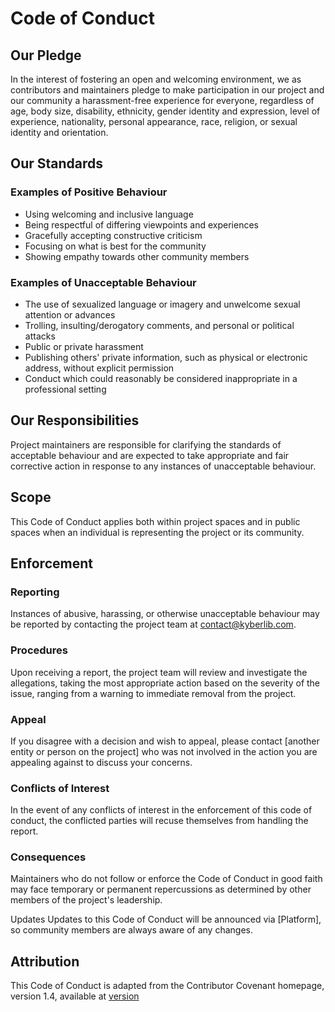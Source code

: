 # Code of Conduct

## Our Pledge

In the interest of fostering an open and welcoming environment, we as contributors and maintainers pledge to make participation in our project and our community a harassment-free experience for everyone, regardless of age, body size, disability, ethnicity, gender identity and expression, level of experience, nationality, personal appearance, race, religion, or sexual identity and orientation.

## Our Standards

### Examples of Positive Behaviour

- Using welcoming and inclusive language
- Being respectful of differing viewpoints and experiences
- Gracefully accepting constructive criticism
- Focusing on what is best for the community
- Showing empathy towards other community members

### Examples of Unacceptable Behaviour

- The use of sexualized language or imagery and unwelcome sexual attention or advances
- Trolling, insulting/derogatory comments, and personal or political attacks
- Public or private harassment
- Publishing others' private information, such as physical or electronic address, without explicit permission
- Conduct which could reasonably be considered inappropriate in a professional setting

## Our Responsibilities

Project maintainers are responsible for clarifying the standards of acceptable behaviour and are expected to take appropriate and fair corrective action in response to any instances of unacceptable behaviour.

## Scope

This Code of Conduct applies both within project spaces and in public spaces when an individual is representing the project or its community.

## Enforcement

### Reporting

Instances of abusive, harassing, or otherwise unacceptable behaviour may be reported by contacting the project team at <contact@kyberlib.com>.

### Procedures

Upon receiving a report, the project team will review and investigate the allegations, taking the most appropriate action based on the severity of the issue, ranging from a warning to immediate removal from the project.

### Appeal

If you disagree with a decision and wish to appeal, please contact [another entity or person on the project] who was not involved in the action you are appealing against to discuss your concerns.

### Conflicts of Interest

In the event of any conflicts of interest in the enforcement of this code of conduct, the conflicted parties will recuse themselves from handling the report.

### Consequences

Maintainers who do not follow or enforce the Code of Conduct in good faith may face temporary or permanent repercussions as determined by other members of the project's leadership.

Updates
Updates to this Code of Conduct will be announced via [Platform], so community members are always aware of any changes.

## Attribution

This Code of Conduct is adapted from the Contributor Covenant homepage,
version 1.4, available at
[version](http://contributor-covenant.org/version/1/4)
